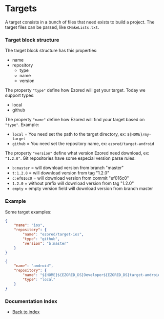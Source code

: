 # Targets

A target consists in a bunch of files that need exists to build a project. The target files can be parsed, like `CMakeLists.txt`.   

### Target block structure

The target block structure has this properties:
- name
- repository  
  - type
  - name
  - version

The property `"type"` define how Ezored will get your target. Today we support types:
- local  
- github  

The property `"name"` define how Ezored will find your target based on `"type"`. Example:  
- `local` = You need set the path to the target directory, ex: `${HOME}/my-target`  
- `github` = You need set the repository name, ex: `ezored/target-android` 

The property `"version"` define what version Ezored need download, ex: `"1.2.0"`. Git repositories have some especial version parse rules:
- `b:master` = will download version from branch "master" 
- `t:1.2.0` = will download version from tag "1.2.0" 
- `c:ef016c0` = will download version from commit "ef016c0" 
- `1.2.0` = without prefix will download version from tag "1.2.0" 
- `empty` = empty version field will download version from branch master 

### Example

Some target examples:

```json
{
    "name": "ios",
    "repository": {
        "name": "ezored/target-ios",
        "type": "github",
        "version": "b:master"
    }
}
```

```json
{
    "name": "android",
    "repository": {
        "name": "${HOME}${EZORED_DS}Developer${EZORED_DS}target-android",
        "type": "local"
    }
}
``` 

### Documentation Index

- [Back to index](GET-STARTED.md)
